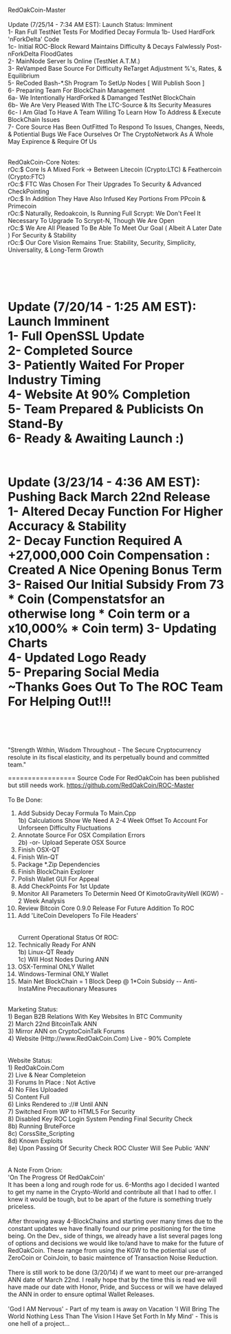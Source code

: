 RedOakCoin-Master
<br><br>
Update (7/25/14 - 7:34 AM EST): Launch Status: Imminent<br>
1- Ran Full TestNet Tests For Modified Decay Formula
   1b- Used HardFork 'nForkDelta' Code<br>
   1c- Initial ROC-Block Reward Maintains Difficulty & Decays Falwlessly Post-nForkDelta FloodGates<br>
2- MainNode Server Is Online (TestNet A.T.M.)<br>
3- ReVamped Base Source For Difficulty ReTarget Adjustment %'s, Rates, & Equilibrium<br>
5- ReCoded Bash-*.Sh Program To SetUp Nodes [ Will Publish Soon ]<br>
6- Preparing Team For BlockChain Management<br>
   6a- We Intentionally HardForked & Damanged TestNet BlockChain<br>
   6b- We Are Very Pleased With The LTC-Source & Its Security Measures<br>
   6c- I Am Glad To Have A Team Willing To Learn How To Address & Execute BlockChain Issues<br>
7- Core Source Has Been OutFitted To Respond To Issues, Changes, Needs, & Potiential Bugs We Face Ourselves Or The CryptoNetwork As A Whole May Expirence & Require Of Us<br>

<br>
RedOakCoin-Core Notes:<br>
rOc:$ Core Is A Mixed Fork -> Between Litecoin (Crypto:LTC) & Feathercoin (Crypto:FTC)<br>
rOc:$ FTC Was Chosen For Their Upgrades To Security & Advanced CheckPointing<br>
rOc:$ In Addition They Have Also Infused Key Portions From PPcoin & Primecoin<br>
rOc:$ Naturally, Redoakcoin, Is Running Full Scrypt: We Don't Feel It Necessary To Upgrade To Scrypt-N, Though We Are Open<br>
rOc:$ We Are All Pleased To Be Able To Meet Our Goal ( Albeit A Later Date ) For Security & Stability<br>
rOc:$ Our Core Vision Remains True: Stability, Security, Simplicity, Universality, & Long-Term Growth<br>

<br><br>
Update (7/20/14 - 1:25 AM EST): Launch Imminent<br>
1- Full OpenSSL Update<br>
2- Completed Source<br>
3- Patiently Waited For Proper Industry Timing<br>
4- Website At 90% Completion<br>
5- Team Prepared & Publicists On Stand-By<br>
6- Ready & Awaiting Launch :)<br>
<br><br>
Update (3/23/14 - 4:36 AM EST): Pushing Back March 22nd Release<br>
1- Altered Decay Function For Higher Accuracy & Stability<br>
2- Decay Function Required A +27,000,000 Coin Compensation : Created A Nice Opening Bonus Term<br>
3- Raised Our Initial Subsidy From 73 * Coin (Compenstatsfor an otherwise long * Coin term or a x10,000% * Coin term)
3- Updating Charts<br>
4- Updated Logo Ready<br>
5- Preparing Social Media<br>
~Thanks Goes Out To The ROC Team For Helping Out!!!<br>
<br><br>
=================

"Strength Within, Wisdom Throughout - The Secure Cryptocurrency resolute in its fiscal elasticity, and its perpetually bound and committed team."

=================
Source Code For RedOakCoin has been published but still needs work.
https://github.com/RedOakCoin/ROC-Master
<br><br>
To Be Done:<br>
1) Add Subsidy Decay Formula To Main.Cpp<br>
  1b) Calculations Show We Need A 2-4 Week Offset To Account For Unforseen Difficulty Fluctuations
2) Annotate Source For OSX Compilation Errors<br>
  2b) -or- Upload Seperate OSX Source<br>
3) Finish OSX-QT<br>
4) Finish Win-QT<br>
5) Package *.Zip Dependencies<br>
6) Finish BlockChain Explorer<br>
7) Polish Wallet GUI For Appeal<br>
8) Add CheckPoints For 1st Update<br>
9) Monitor All Parameters To Determin Need Of KimotoGravityWell (KGW) - 2 Week Analysis<br>
10) Review Bitcoin Core 0.9.0 Release For Future Addition To ROC<br>
11) Add 'LiteCoin Developers To File Headers'<br>
<br><br>
Current Operational Status Of ROC:<br>
1) Technically Ready For ANN<br>
  1b) Linux-QT Ready<br>
  1c) Will Host Nodes During ANN<br>
2) OSX-Terminal ONLY Wallet<br>
3) Windows-Terminal ONLY Wallet<br>
4) Main Net BlockChain = 1 Block Deep @ 1*Coin Subsidy -- Anti-InstaMine Precautionary Measures<br>
<br>
Marketing Status:<br>
1) Began B2B Relations With Key Websites In BTC Community<br>
2) March 22nd BitcoinTalk ANN<br>
3) Mirror ANN on CryptoCoinTalk Forums<br>
4) Website (Http://www.RedOakCoin.Com) Live - 90% Complete<br>
<br><br>
Website Status:<br>
1) RedOakCoin.Com<br>
2) Live & Near Completeion<br>
3) Forums In Place : Not Active<br>
4) No Files Uploaded<br>
5) Content Full<br>
6) Links Rendered to ://# Until ANN<br>
7) Switched From WP to HTML5 For Security<br>
8) Disabled Key ROC Login System Pending Final Security Check<br>
 8b) Running BruteForce<br>
 8c) CorssSite_Scripting<br>
 8d) Known Exploits<br>
 8e) Upon Passing Of Security Check ROC Cluster Will See Public 'ANN'<br>
 <br><br>
A Note From Orion:<br>
'On The Progress Of RedOakCoin'<br>
It has been a long and rough rode for us. 6-Months ago I decided I wanted to get my name in the Crypto-World and contribute all that I had to offer. I knew it would be tough, but to be apart of the future is something truely priceless.
<br><br>
After throwing away 4-BlockChains and starting over many times due to the constant updates we have finally found our prime positioning for the time being. On the Dev., side of things, we already have a list several pages long of options and decisions we would like to/and have to make for the future of RedOakCoin. These range from using the KGW to the potiential use of ZeroCoin or CoinJoin, to basic maintence of Transaction Noise Reduction. 
<br><br>
There is still work to be done (3/20/14) if we want to meet our pre-arranged ANN date of March 22nd. I really hope that by the time this is read we will have made our date with Honor, Pride, and Success or will we have delayed the ANN in order to ensure optimal Wallet Releases.
<br><br>
'God I AM Nervous' - Part of my team is away on Vacation 'I Will Bring The World Nothing Less Than The Vision I Have Set Forth In My Mind' - This is one hell of a project...<br><br>

